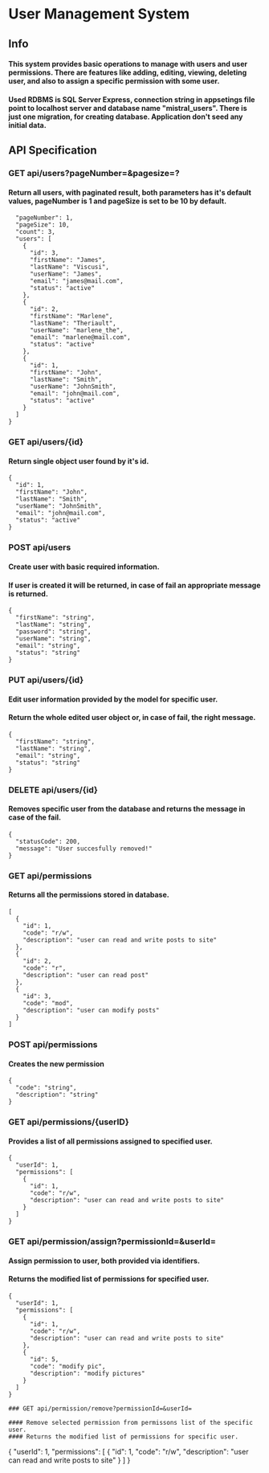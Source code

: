 # User Management System

## Info

#### This system provides basic operations to manage with users and user permissions. There are features like adding, editing, viewing, deleting user, and also to assign a specific permission with some user.
#### Used RDBMS is SQL Server Express, connection string in appsetings file point to localhost server and database name "mistral_users". There is just one migration, for creating database. Application don't seed any initial data.

## API Specification

### GET api/users?pageNumber=&pagesize=?

#### Return all users, with paginated result, both parameters has it's default values, pageNumber is 1 and pageSize is set to be 10 by default.

```
  "pageNumber": 1,
  "pageSize": 10,
  "count": 3,
  "users": [
    {
      "id": 3,
      "firstName": "James",
      "lastName": "Viscusi",
      "userName": "James",
      "email": "james@mail.com",
      "status": "active"
    },
    {
      "id": 2,
      "firstName": "Marlene",
      "lastName": "Theriault",
      "userName": "marlene_the",
      "email": "marlene@mail.com",
      "status": "active"
    },
    {
      "id": 1,
      "firstName": "John",
      "lastName": "Smith",
      "userName": "JohnSmith",
      "email": "john@mail.com",
      "status": "active"
    }
  ]
}
```
### GET api/users/{id}

#### Return single object user found by it's id.

```
{
  "id": 1,
  "firstName": "John",
  "lastName": "Smith",
  "userName": "JohnSmith",
  "email": "john@mail.com",
  "status": "active"
}
```

### POST api/users

#### Create user with basic required information.
#### If user is created it will be returned, in case of fail an appropriate message is returned.

```
{
  "firstName": "string",
  "lastName": "string",
  "password": "string",
  "userName": "string",
  "email": "string",
  "status": "string"
}
```
### PUT api/users/{id}

#### Edit user information provided by the model for specific user.
#### Return the whole edited user object or, in case of fail, the right message.

```
{
  "firstName": "string",
  "lastName": "string",
  "email": "string",
  "status": "string"
}
```

### DELETE api/users/{id}

#### Removes specific user from the database and returns the message in case of the fail.

```
{
  "statusCode": 200,
  "message": "User succesfully removed!"
}
```

### GET api/permissions

#### Returns all the permissions stored in database.

```
[
  {
    "id": 1,
    "code": "r/w",
    "description": "user can read and write posts to site"
  },
  {
    "id": 2,
    "code": "r",
    "description": "user can read post"
  },
  {
    "id": 3,
    "code": "mod",
    "description": "user can modify posts"
  }
]
```
### POST api/permissions

#### Creates the new permission

```
{
  "code": "string",
  "description": "string"
}
```
### GET api/permissions/{userID}

#### Provides a list of all permissions assigned to specified user.

```
{
  "userId": 1,
  "permissions": [
    {
      "id": 1,
      "code": "r/w",
      "description": "user can read and write posts to site"
    }
  ]
}
```

### GET api/permission/assign?permissionId=&userId=

#### Assign permission to user, both provided via identifiers.
#### Returns the modified list of permissions for specified user.
```
{
  "userId": 1,
  "permissions": [
    {
      "id": 1,
      "code": "r/w",
      "description": "user can read and write posts to site"
    },
    {
      "id": 5,
      "code": "modify pic",
      "description": "modify pictures"
    }
  ]
}

### GET api/permission/remove?permissionId=&userId=

#### Remove selected permission from permissons list of the specific user. 
#### Returns the modified list of permissions for specific user.

```
{
  "userId": 1,
  "permissions": [
    {
      "id": 1,
      "code": "r/w",
      "description": "user can read and write posts to site"
    }
  ]
}
```
